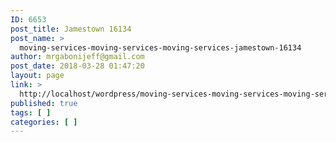 ```yaml
---
ID: 6653
post_title: Jamestown 16134
post_name: >
  moving-services-moving-services-moving-services-jamestown-16134
author: mrgabonijeff@gmail.com
post_date: 2018-03-28 01:47:20
layout: page
link: >
  http://localhost/wordpress/moving-services-moving-services-moving-services-jamestown-16134/
published: true
tags: [ ]
categories: [ ]
---
```

